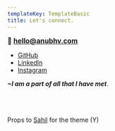 ```yaml
---
templateKey: TemplateBasic
title: Let's connect.
---
```


<strong style="font-weight: bold; font-size: 1.1em;">📮 hello@anubhv.com</strong>




- [GitHub](https://github.com/anubhv911)
- [LinkedIn](https://www.linkedin.com/in/anubhav-agrawal/)
- [Instagram](https://www.instagram.com/bad.assux/)




**_~I am a part of all that I have met_**. 
<br>
<br>
<br>
<br>


Props to [Sahil](https://www.linkedin.com/in/meydv5/) for the theme (Y)